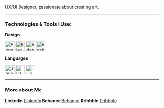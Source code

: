 UX/UI Designer, passionate about creating art.

---

### Technologies & Tools I Use:

**Design**
<p>
  <img src="https://cdn.jsdelivr.net/gh/devicons/devicon/icons/figma/figma-original.svg" height="30" width="30" alt="Figma">
  <img src="https://cdn.jsdelivr.net/gh/devicons/devicon/icons/blender/blender-original.svg" height="30" width="30" alt="Blender">
  <img src="https://upload.wikimedia.org/wikipedia/commons/a/af/Adobe_Photoshop_CC_icon.svg" height="30" width="30" alt="Adobe Photoshop">
  <img src="https://cdn.jsdelivr.net/gh/devicons/devicon/icons/illustrator/illustrator-plain.svg" height="30" width="30" alt="Adobe Illustrator">
</p>

**Languages**
<p>
  <img src="https://cdn.jsdelivr.net/gh/devicons/devicon/icons/javascript/javascript-original.svg" height="30" width="30" alt="JavaScript">
  <img src="https://cdn.jsdelivr.net/gh/devicons/devicon/icons/html5/html5-original.svg" height="30" width="30" alt="HTML5">
  <img src="https://cdn.jsdelivr.net/gh/devicons/devicon/icons/css3/css3-original.svg" height="30" width="30" alt="CSS3">
</p>

---

### More about Me
**LinkedIn** [LinkedIn](https://linkedin.com/in/yakeenkapali)
**Behance** [Behance](https://behance.com/yakeenkapali)
**Dribbble** [Dribbble](https://dribbble.com/yakeenkapali)
